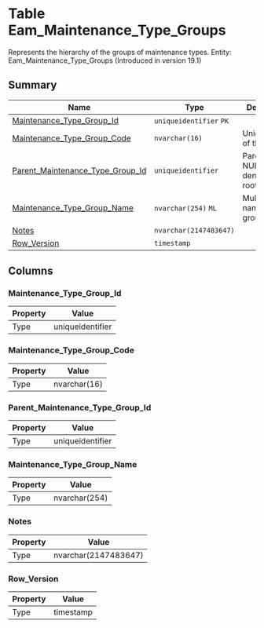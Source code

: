 # Table Eam_Maintenance_Type_Groups

Represents the hierarchy of the groups of maintenance types. Entity: Eam_Maintenance_Type_Groups (Introduced in version 19.1)

## Summary

| Name | Type | Description |
| - | - | --- |
|[Maintenance_Type_Group_Id](#maintenance_type_group_id)|`uniqueidentifier` `PK`||
|[Maintenance_Type_Group_Code](#maintenance_type_group_code)|`nvarchar(16)` |Unique code of the group.|
|[Parent_Maintenance_Type_Group_Id](#parent_maintenance_type_group_id)|`uniqueidentifier` |Parent group. NULL denotes a root group.|
|[Maintenance_Type_Group_Name](#maintenance_type_group_name)|`nvarchar(254)` `ML`|Multilanguage name of the group.|
|[Notes](#notes)|`nvarchar(2147483647)` ||
|[Row_Version](#row_version)|`timestamp` ||

## Columns

### Maintenance_Type_Group_Id

| Property | Value |
| - | - |
|Type|uniqueidentifier|

### Maintenance_Type_Group_Code

| Property | Value |
| - | - |
|Type|nvarchar(16)|

### Parent_Maintenance_Type_Group_Id

| Property | Value |
| - | - |
|Type|uniqueidentifier|

### Maintenance_Type_Group_Name

| Property | Value |
| - | - |
|Type|nvarchar(254)|

### Notes

| Property | Value |
| - | - |
|Type|nvarchar(2147483647)|

### Row_Version

| Property | Value |
| - | - |
|Type|timestamp|


